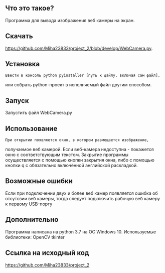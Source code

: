   Что это такое?
  --------------
  Программа для вывода изображения веб камеры на экран.

  Скачать
  -------
  https://github.com/Miha23833/project_2/blob/develop/WebCamera.py.


  Установка
  ---------  
    Ввести в консоль python pyinstaller [путь к файлу, включая сам файл], 
  или собрать python-проект в исполняемый файл другим способом.

  Запуск
  ------
  Запустить файл WebCamera.py

  Использование
  -------------
    При открытии появляется окно, в котором размещается изображение,
  получаемое веб камерой. Если веб-камера недоступна - покажется окно с
  соответствующим текстом. Закрытие программы осуществляется с помощью кнопки
  закрытия окна, либо с помощью кнопки q с обязательно включённой английской 
  раскладкой.

  Возможные ошибки
  ----------------
  Если при подключении двух и более веб камер появляется ошибка об отсутсвии
  веб камеры, тогда следует подключить рабочую веб камеру к первому USB-порту

  Дополнительно
  -------------
  Программа написана на python 3.7 на ОС Windows 10.
  Используемые библиотеки:
    OpenCV
    tkinter 


  Ссылка на исходный код
  ----------------------

  https://github.com/Miha23833/project_2